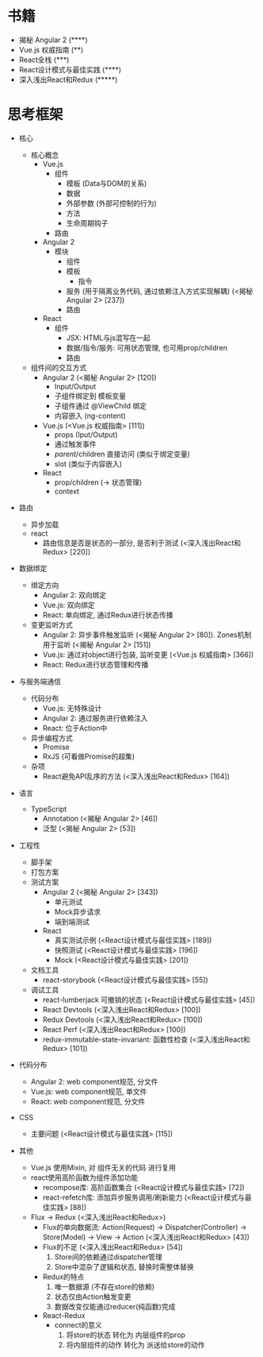 # 书籍

* 揭秘 Angular 2 (\*\*\*\*)
* Vue.js 权威指南 (\*\*)
* React全栈 (\*\*\*)
* React设计模式与最佳实践 (\*\*\*\*)
* 深入浅出React和Redux (\*\*\*\*\*)

# 思考框架

- 核心
  - 核心概念
    - Vue.js
      - 组件
        - 模板 (Data与DOM的关系)
        - 数据
        - 外部参数 (外部可控制的行为)
        - 方法
        - 生命周期钩子
      - 路由
    - Angular 2
      - 模块
        - 组件
        - 模板
          - 指令
        - 服务 (用于隔离业务代码, 通过依赖注入方式实现解耦) (<揭秘 Angular 2> \[237])
        - 路由
    - React
      - 组件
        - JSX: HTML与js混写在一起
        - 数据/指令/服务: 可用状态管理, 也可用prop/children
        - 路由
  - 组件间的交互方式
    - Angular 2 (<揭秘 Angular 2> \[120])
      - Input/Output
      - 子组件绑定到 模板变量
      - 子组件通过 @ViewChild 绑定
      - 内容嵌入 (ng-content)
    - Vue.js (<Vue.js 权威指南> \[111]) 
      - props (Iput/Output)
      - 通过触发事件
      - $parent/$children 直接访问 (类似于绑定变量)
      - slot (类似于内容嵌入)
    - React
      - prop/children (-> 状态管理)
      - context
  
- 路由
  - 异步加载
  - react
    - 路由信息是否是状态的一部分, 是否利于测试 (<深入浅出React和Redux> \[220])
  

- 数据绑定
  - 绑定方向
    - Angular 2: 双向绑定
    - Vue.js: 双向绑定
    - React: 单向绑定, 通过Redux进行状态传播
  - 变更监听方式
    - Angular 2: 异步事件触发监听 (<揭秘 Angular 2> \[80]). Zones机制用于监听 (<揭秘 Angular 2> \[151])
    - Vue.js: 通过对object进行包装, 监听变更 (<Vue.js 权威指南> \[366]) 
    - React: Redux进行状态管理和传播

- 与服务端通信
  - 代码分布
    - Vue.js: 无特殊设计
    - Angular 2: 通过服务进行依赖注入
    - React: 位于Action中
  - 异步编程方式
    - Promise
    - RxJS (可看做Promise的超集)
  - 杂项
    - React避免API乱序的方法 (<深入浅出React和Redux> \[164])

- 语言
  - TypeScript
    - Annotation (<揭秘 Angular 2> \[46])
    - 泛型 (<揭秘 Angular 2> \[53])

- 工程性
  - 脚手架
  - 打包方案
  - 测试方案
    - Angular 2 (<揭秘 Angular 2> \[343])
      - 单元测试
      - Mock异步请求
      - 端到端测试
    - React
      - 真实测试示例 (<React设计模式与最佳实践> \[189])
      - 快照测试 (<React设计模式与最佳实践> \[196])
      - Mock (<React设计模式与最佳实践> \[201])
  - 文档工具
    - react-storybook (<React设计模式与最佳实践> \[55])
  - 调试工具
    - react-lumberjack 可撤销的状态 (<React设计模式与最佳实践> \[45])
    - React Devtools (<深入浅出React和Redux> \[100])
    - Redux Devtools (<深入浅出React和Redux> \[100])
    - React Perf (<深入浅出React和Redux> \[100])
    - redux-immutable-state-invariant: 函数性检查 (<深入浅出React和Redux> \[101])

- 代码分布
  - Angular 2: web component规范, 分文件
  - Vue.js: web component规范, 单文件
  - React: web component规范, 分文件
  
- CSS
  - 主要问题 (<React设计模式与最佳实践> \[115])
  
- 其他
  - Vue.js 使用Mixin, 对 组件无关的代码 进行复用 
  - react使用高阶函数为组件添加功能
    - recompose库: 高阶函数集合 (<React设计模式与最佳实践> \[72])
    - react-refetch库: 添加异步服务调用/刷新能力 (<React设计模式与最佳实践> \[88])
  - Flux -> Redux (<深入浅出React和Redux>)
    - Flux的单向数据流: Action(Request) -> Dispatcher(Controller) -> Store(Model) -> View -> Action (<深入浅出React和Redux> \[43])
    - Flux的不足 (<深入浅出React和Redux> \[54])
      1. Store间的依赖通过dispatcher管理
      2. Store中混杂了逻辑和状态, 替换时需整体替换
    - Redux的特点
      1. 唯一数据源 (不存在store的依赖)
      2. 状态仅由Action触发变更
      3. 数据改变仅能通过reducer(纯函数)完成
    - React-Redux
      - connect的意义
        1. 将store的状态 转化为 内层组件的prop
        2. 将内层组件的动作 转化为 派送给store的动作
    
  
